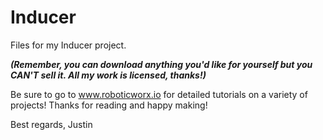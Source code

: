 # Inducer
Files for my Inducer project.

**_(Remember, you can download anything you'd like for yourself but you CAN'T sell it. All my work is licensed, thanks!)_**

Be sure to go to www.roboticworx.io for detailed tutorials on a variety of projects! 
Thanks for reading and happy making!

Best regards,
Justin
